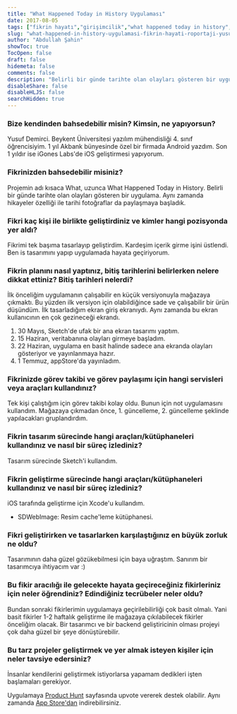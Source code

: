 ```yaml
---
title: "What Happened Today in History Uygulaması"
date: 2017-08-05
tags: ["fikrin hayatı","girişimcilik","what happened today in history","yusuf demirci","mobil uygulama"]
slug: "what-happened-in-history-uygulamasi-fikrin-hayati-roportaji-yusuf-demirci"
author: "Abdullah Şahin"
showToc: true
TocOpen: false
draft: false
hidemeta: false
comments: false
description: "Belirli bir günde tarihte olan olayları gösteren bir uygulama."
disableShare: false
disableHLJS: false
searchHidden: true
---
```


### Bize kendinden bahsedebilir misin? Kimsin, ne yapıyorsun?

Yusuf Demirci. Beykent Üniversitesi yazılım mühendisliği 4. sınıf öğrencisiyim.
1 yıl Akbank bünyesinde özel bir firmada Android yazdım.
Son 1 yıldır ise iGones Labs'de iOS geliştirmesi yapıyorum.

### Fikrinizden bahsedebilir misiniz?

Projemin adı kısaca What, uzunca What Happened Today in History.
Belirli bir günde tarihte olan olayları gösteren bir uygulama.
Aynı zamanda hikayeler özelliği ile tarihi fotoğraflar da paylaşmaya başladık.

### Fikri kaç kişi ile birlikte geliştirdiniz ve kimler hangi pozisyonda yer aldı?

Fikrimi tek başıma tasarlayıp geliştirdim. Kardeşim içerik girme işini üstlendi.
Ben is tasarımını yapıp uygulamada hayata geçiriyorum.

### Fikrin planını nasıl yaptınız, bitiş tarihlerini belirlerken nelere dikkat ettiniz? Bitiş tarihleri nelerdi?

İlk önceliğim uygulamanın çalışabilir en küçük versiyonuyla mağazaya çıkmaktı.
Bu yüzden ilk versiyon için olabildiğince sade ve çalışabilir bir ürün düşündüm.
İlk tasarladığım ekran giriş ekranıydı. Aynı zamanda bu ekran kullanıcının en çok gezineceği ekrandı.
1. 30 Mayıs, Sketch'de ufak bir ana ekran tasarımı yaptım.
2. 15 Haziran, veritabanına olayları girmeye başladım.
3. 22 Haziran, uygulama en basit halinde sadece ana ekranda olayları gösteriyor ve yayınlanmaya hazır.
4. 1 Temmuz, appStore'da yayınladım.

### Fikrinizde görev takibi ve görev paylaşımı için hangi servisleri veya araçları kullandınız?

Tek kişi çalıştığım için görev takibi kolay oldu.
Bunun için not uygulamasını kullandım. Mağazaya çıkmadan önce, 1. güncelleme, 2. güncelleme şeklinde yapılacakları gruplandırdım.

### Fikrin tasarım sürecinde hangi araçları/kütüphaneleri kullandınız ve nasıl bir süreç izlediniz?

Tasarım sürecinde Sketch'i kullandım.

### Fikrin geliştirme sürecinde hangi araçları/kütüphaneleri kullandınız ve nasıl bir süreç izlediniz?

iOS tarafında geliştirme için Xcode'u kullandım.
- SDWebImage: Resim cache'leme kütüphanesi.

### Fikri geliştirirken ve tasarlarken karşılaştığınız en büyük zorluk ne oldu?

Tasarımının daha güzel gözükebilmesi için baya uğraştım. Sanırım bir tasarımcıya ihtiyacım var :)

### Bu fikir aracılığı ile gelecekte hayata geçireceğiniz fikirleriniz için neler öğrendiniz? Edindiğiniz tecrübeler neler oldu?

Bundan sonraki fikirlerimin uygulamaya geçirilebilirliği çok basit olmalı.
Yani basit fikirler 1-2 haftalık geliştirme ile mağazaya çıkılabilecek fikirler önceliğim olacak.
Bir tasarımcı ve bir backend geliştiricinin olması projeyi çok daha güzel bir şeye dönüştürebilir.

### Bu tarz projeler geliştirmek ve yer almak isteyen kişiler için neler tavsiye edersiniz?

İnsanlar kendilerini geliştirmek istiyorlarsa yapamam dedikleri işten başlamaları gerekiyor.

Uygulamaya [Product Hunt](https://www.producthunt.com/posts/what-happened-today-in-history) sayfasında upvote vererek destek olabilir. Aynı zamanda [App Store'dan](https://itunes.apple.com/us/app/what-happened-today-in-history/id1244529732?l=tr&mt=8) indirebilirsiniz.

